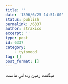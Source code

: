 ```yaml
---
title: ''
date: '1396/6/25 14:51:00'
status: publish
permalink: /6337
author: straxico
excerpt: ''
type: post
id: 6337
category:
    - tytomood
tag: []
post_format: []
---
```

میگفت زمین زندانیِ ماست